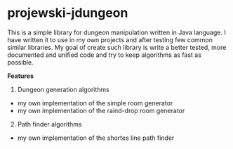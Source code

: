 # projewski-jdungeon

This is a simple library for dungeon manipulation written in Java language.
I have written it to use in my own projects and after testing few common similar libraries.
My goal of create such library is write a better tested, more documented and unified code and try to keep algorithms as fast as possible.

**Features**
1. Dungeon generation algorithms
- my own implementation of the simple room generator
- my own implementation of the raind-drop room generator

2. Path finder algorithms
- my own implementation of the shortes line path finder
